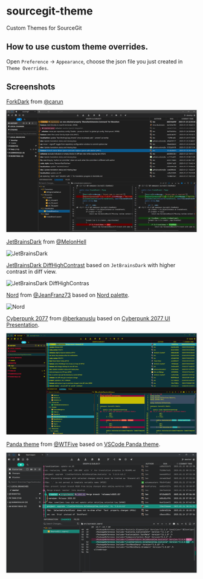 # sourcegit-theme

Custom Themes for SourceGit

## How to use custom theme overrides.

Open `Preference` -> `Appearance`, choose the json file you just created in `Theme Overrides`.

## Screenshots

[ForkDark](./themes/ForkDark.json) from [@carun](https://github.com/carun)

![ForkDark](screenshots/ForkDark.png)

[JetBrainsDark](./themes/JetBrainsDark.json) from [@MelonHell](https://gist.github.com/MelonHell)

![JetBrainsDark](screenshots/JetBrainsDark.png)

[JetBrainsDark DiffHighContrast](./themes/JetBrainsDark_DiffHighContrast.json) based on `JetBrainsDark` with higher contrast in diff view.

![JetBrainsDark DiffHighContras](screenshots/JetBrainsDark_DiffHighContrast.png)

[Nord](./themes/Nord.json) from [@JeanFranz73](https://gist.github.com/JeanFranz73) based on [Nord palette](https://github.com/nordtheme/nord).

![Nord](screenshots/Nord.png)

[Cyberpunk 2077](./themes/Cyberpunk2077.json) from [@berkanuslu](https://github.com/berkanuslu) based on [Cyberpunk 2077 UI Presentation](https://www.artstation.com/artwork/18mLB8).

![Cyberpunk2077](screenshots/Cyberpunk2077.png)

[Panda theme](./themes/Panda.json) from [@WTFive](https://github.com/wtfive) based on [VSCode Panda theme](https://marketplace.visualstudio.com/items?itemName=tinkertrain.theme-panda).

![Panda theme](screenshots/Panda.png)